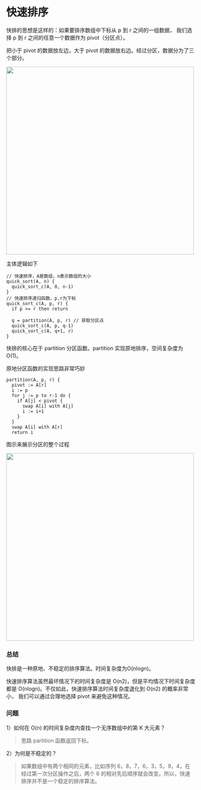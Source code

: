 # 快速排序

快排的思想是这样的：如果要排序数组中下标从 p 到 r 之间的一组数据，
我们选择 p 到 r 之间的任意一个数据作为 pivot（分区点）。
 
把小于 pivot 的数据放左边，大于 pivot 的数据放右边。经过分区，数据分为了三个部分。
 
<img src="https://static001.geekbang.org/resource/image/4d/81/4d892c3a2e08a17f16097d07ea088a81.jpg" width=500>

主体逻辑如下

```
// 快速排序，A是数组，n表示数组的大小
quick_sort(A, n) {
  quick_sort_c(A, 0, n-1)
}
// 快速排序递归函数，p,r为下标
quick_sort_c(A, p, r) {
  if p >= r then return
  
  q = partition(A, p, r) // 获取分区点
  quick_sort_c(A, p, q-1)
  quick_sort_c(A, q+1, r)
}
```

快排的核心在于 partition 分区函数。partition 实现原地排序，空间复杂度为 O(1)。

原地分区函数的实现思路非常巧妙

```
partition(A, p, r) {
  pivot := A[r]
  i := p
  for j := p to r-1 do {
    if A[j] < pivot {
      swap A[i] with A[j]
      i := i+1
    }
  }
  swap A[i] with A[r]
  return i

```

图示来展示分区的整个过程

<img src="https://static001.geekbang.org/resource/image/08/e7/086002d67995e4769473b3f50dd96de7.jpg" width=500>

### 总结

快排是一种原地、不稳定的排序算法。时间复杂度为O(nlogn)。

快速排序算法虽然最坏情况下的时间复杂度是 O(n2)，但是平均情况下时间复杂度都是 O(nlogn)。不仅如此，快速排序算法时间复杂度退化到 O(n2) 的概率非常小，
我们可以通过合理地选择 pivot 来避免这种情况。

### 问题

1）如何在 O(n) 的时间复杂度内查找一个无序数组中的第 K 大元素？ 

> 思路 partition 函数返回下标。

2）为何是不稳定的？

> 如果数组中有两个相同的元素，比如序列 6，8，7，6，3，5，9，4，在经过第一次分区操作之后，两个 6 的相对先后顺序就会改变。所以，快速排序并不是一个稳定的排序算法。
